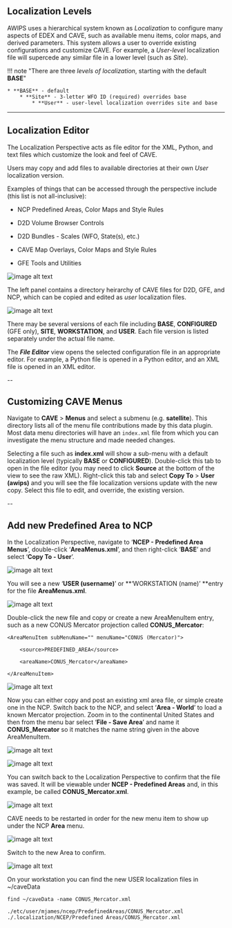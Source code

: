 
## Localization Levels

AWIPS uses a hierarchical system known as *Localization* to configure many aspects of EDEX and CAVE, such as available menu items, color maps, and derived parameters.  This system allows a user to override existing configurations and customize CAVE.  For example, a *User-level* localization file will supercede any similar file in a lower level (such as *Site*).

!!! note "There are three *levels of localization*, starting with the default **BASE**"

	* **BASE** - default
		* **Site** - 3-letter WFO ID (required) overrides base
			* **User** - user-level localization overrides site and base

---

## Localization Editor

The Localization Perspective acts as file editor for the XML, Python, and text files which customize the look and feel of CAVE.  

Users may copy and add files to available directories at their own *User* localization version.

Examples of things that can be accessed through the perspective include (this list is not all-inclusive):

* NCP Predefined Areas, Color Maps and Style Rules

* D2D Volume Browser Controls

* D2D Bundles - Scales (WFO, State(s), etc.)

* CAVE Map Overlays, Color Maps and Style Rules

* GFE Tools and Utilities

![image alt text](../images/image_1.png)

The left panel contains a directory heirarchy of CAVE files for D2D, GFE, and NCP, which can be copied and edited as *user* localization files.

![image alt text](../images/image_2.jpg)

There may be several versions of each file including **BASE**, **CONFIGURED** (GFE only), **SITE**, **WORKSTATION**, and **USER**.  Each file version is listed separately under the actual file name.

The **_File Editor_** view opens the selected configuration file in an appropriate editor.  For example, a Python file is opened in a Python editor, and an XML file is opened in an XML editor.

--

## Customizing CAVE Menus

Navigate to **CAVE** > **Menus** and select a submenu (e.g. **satellite**).  This directory lists all of the menu file contributions made by this data plugin.   Most data menu directories will have an `index.xml` file from which you can investigate the menu structure and made needed changes. 

Selecting a file such as **index.xml** will show a sub-menu with a default localization level (typically **BASE** or **CONFIGURED**). Double-click this tab to open in the file editor (you may need to click **Source** at the bottom of the view to see the raw XML).  Right-click this tab and select **Copy To** > **User (awips)** and you will see the file localization versions update with the new copy. Select this file to edit, and override, the existing version.

--

## Add new Predefined Area to NCP

In the Localization Perspective, navigate to ‘**NCEP - Predefined Area Menus**’, double-click ‘**AreaMenus.xml**’, and then right-click ‘**BASE**’ and select ‘**Copy To - User**’.

![image alt text](../images/image_4.png)

You will see a new ‘**USER (username)**’ or **‘WORKSTATION (name)’ **entry for the file **AreaMenus.xml**.  

![image alt text](../images/image_5.png) 

Double-click the new file and copy or create a new AreaMenuItem entry, such as a new CONUS Mercator projection called **CONUS_Mercator**:

    <AreaMenuItem subMenuName="" menuName="CONUS (Mercator)">

        <source>PREDEFINED_AREA</source>

        <areaName>CONUS_Mercator</areaName>

    </AreaMenuItem>

![image alt text](../images/image_6.png)

Now you can either copy and post an existing xml area file, or simple create one in the NCP.  Switch back to the NCP, and select ‘**Area - World**’ to load a known Mercator projection.  Zoom in to the continental United States and then from the menu bar select ‘**File - Save Area**’ and name it **CONUS_Mercator** so it matches the name string given in the above AreaMenuItem.

![image alt text](../images/image_7.png)

![image alt text](../images/image_8.png)

You can switch back to the Localization Perspective to confirm that the file was saved.  It will be viewable under **NCEP - Predefined Areas** and, in this example, be called **CONUS_Mercator.xml**.

![image alt text](../images/image_9.png)

CAVE needs to be restarted in order for the new menu item to show up under the NCP **Area** menu.

![image alt text](../images/image_10.png)

Switch to the new Area to confirm.

![image alt text](../images/image_11.png)

On your workstation you can find the new USER localization files in ~/caveData

	find ~/caveData -name CONUS_Mercator.xml

	./etc/user/mjames/ncep/PredefinedAreas/CONUS_Mercator.xml
	./.localization/NCEP/Predefined Areas/CONUS_Mercator.xml
